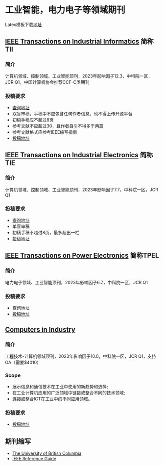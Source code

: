 # 工业智能，电力电子等领域期刊
Latex模板下载[地址](https://template-selector.ieee.org/secure/templateSelector/publicationType)
## [IEEE Transactions on Industrial Informatics](https://ieeexplore.ieee.org/xpl/RecentIssue.jsp?punumber=9424) 简称TII

### 简介
计算机领域、控制领域、工业智能顶刊，2023年影响因子12.3，中科院一区，JCR Q1，中国计算机协会推荐CCF-C类期刊

### 投稿要求
* [查询地址](https://www.ieee-ies.org/pubs/transactions-on-industrial-informatics/167-initial-sub.html)
* 双盲审稿，手稿中不应包含任何作者信息，也不得上传开源平台
* 初稿手稿应不超过8页
* 参考文献不应超过30，且作者自引不得多于两篇
* 参考文献格式应参考IEEE缩写指南
* [投稿地址](https://mc.manuscriptcentral.com/tii)



## [IEEE Transactions on Industrial Electronics](https://ieeexplore.ieee.org/xpl/RecentIssue.jsp?punumber=41) 简称TIE

### 简介
计算机领域、控制领域、工业智能顶刊，2023年影响因子7.7，中科院一区，JCR Q1

### 投稿要求
* [查询地址](https://www.ieee-ies.org/images/files/tie/resources/TRANS-JOUR.pdf?v=202103)
* 单盲审稿
* 初稿手稿不超过8页，最多超出一栏
* [投稿地址](https://mc.manuscriptcentral.com/tie-ieee)

## [IEEE Transactions on Power Electronics](https://ieeexplore.ieee.org/xpl/RecentIssue.jsp?punumber=63) 简称TPEL
### 简介
电力电子领域、工业智能顶刊，2023年影响因子6.7，中科院一区，JCR Q1


### 投稿要求
* [查询地址](https://s3-us-west-2.amazonaws.com/clarivate-scholarone-prod-us-west-2-s1m-public/wwwRoot/prod1/societyimages/tpel-ieee/2019%20Guidelines%20for%20Manuscript%20Submission%20to%20IEEE%20TPEL.pdf)
* [投稿地址](https://mc.manuscriptcentral.com/tpel-ieee/)

## [Computers in Industry](https://www.sciencedirect.com/journal/computers-in-industry)
### 简介
工程技术-计算机领域顶刊，2023年影响因子10.0，中科院一区，JCR Q1，支持OA（需要$4010）
### Scope
* 展示信息和通信技术在工业中使用的新趋势和选择;
* 在工业计算机应用的广泛领域中链接或整合不同的技术领域;
* 连接或整合ICT在工业中的不同应用领域。
### 投稿要求
* [投稿地址](https://www2.cloud.editorialmanager.com/comind/default2.aspx)

## 期刊缩写
* [The University of British Columbia](https://woodward.library.ubc.ca/woodward/research-help/journal-abbreviations/)
* [IEEE Reference Guide](https://github.com/XinyuanLiao/Journals_in_Industrial_AI/blob/main/IEEE-Reference-Guide.pdf)

